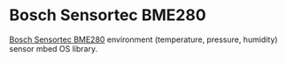 # Bosch Sensortec BME280

[Bosch Sensortec BME280](https://www.bosch-sensortec.com/bst/products/all_products/bme280)
environment (temperature, pressure, humidity) sensor mbed OS library.
